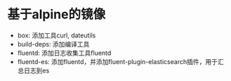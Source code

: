 # 基于alpine的镜像
- box: 添加工具curl, dateutils
- build-deps: 添加编译工具
- fluentd: 添加日志收集工具fluentd
- fluentd-es: 添加fluentd，并添加fluent-plugin-elasticsearch插件，用于汇总日志到es



